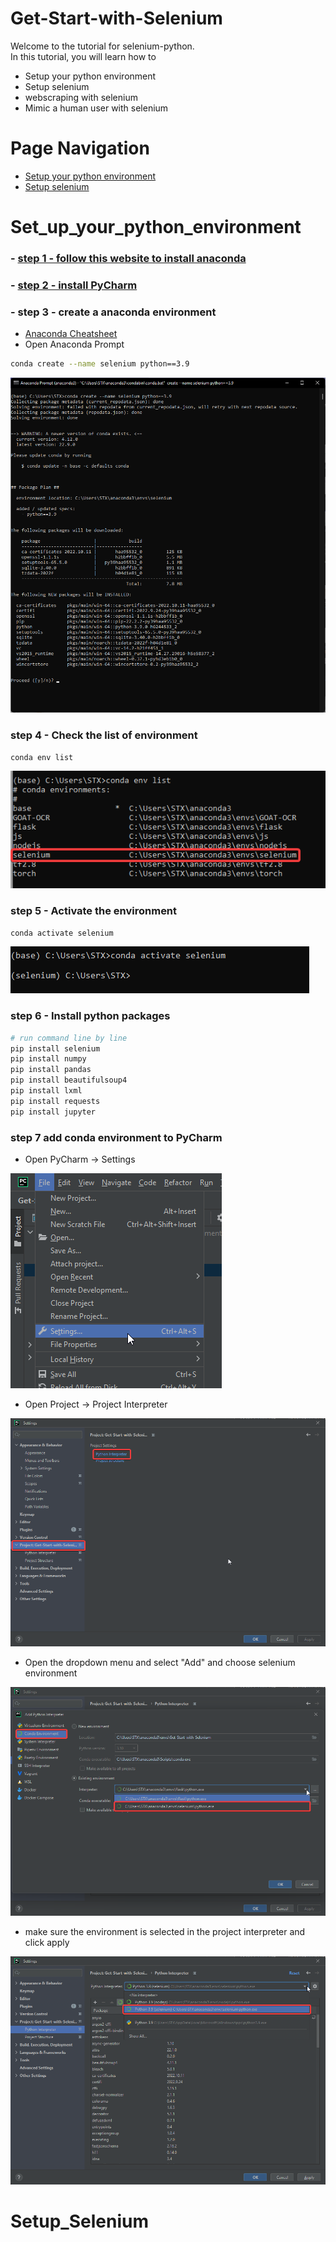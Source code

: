 # Get-Start-with-Selenium
Welcome to the tutorial for selenium-python. \
In this tutorial, you will learn how to
 - Setup your python environment
 - Setup selenium
 - webscraping with selenium
 - Mimic a human user with selenium

# Page Navigation
 - [Setup your python environment](#Set_up_your_python_environment)
 - [Setup selenium](#Setup_Selenium)

# Set_up_your_python_environment
###  - [step 1 - follow this website to install anaconda](https://www.anaconda.com/distribution/)
###  - [step 2 - install PyCharm](https://www.jetbrains.com/pycharm/download/#section=windows)
###  - step 3 - create a anaconda environment
   - [Anaconda Cheatsheet](https://docs.conda.io/projects/conda/en/4.6.0/_downloads/52a95608c49671267e40c689e0bc00ca/conda-cheatsheet.pdf)
   - Open Anaconda Prompt
```bash
conda create --name selenium python==3.9
```
![create_new_anaconda_env](./readme_assets/anaconda_create_env.png)

### step 4 - Check the list of environment
```bash
conda env list
```
![conda_env_list](./readme_assets/conda_env_list.png)

### step 5 - Activate the environment
```bash
conda activate selenium
```
![conda_activate_selenium](./readme_assets/conda_activate_selenium.png)

### step 6 - Install python packages
```bash
# run command line by line
pip install selenium
pip install numpy
pip install pandas
pip install beautifulsoup4
pip install lxml
pip install requests
pip install jupyter
```

### step 7 add conda environment to PyCharm
   - Open PyCharm -> Settings

![pycharm_settings](./readme_assets/pycharm_setting.png)
   
   - Open Project -> Project Interpreter

![pycharm_settings](./readme_assets/pycharm_setting_2.png)

   - Open the dropdown menu and select "Add" and choose selenium environment

![pycharm_settings](./readme_assets/pycharm_setting_3.png)

   - make sure the environment is selected in the project interpreter and click apply

![pycharm_settings](./readme_assets/pycharm_setting_4.png)

# Setup_Selenium

